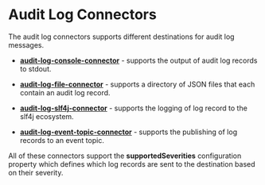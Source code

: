 <!-- SPDX-License-Identifier: Apache-2.0 -->
<!-- Copyright Contributors to the ODPi Egeria project. -->

# Audit Log Connectors

The audit log connectors supports different destinations for audit log messages.

* **[audit-log-console-connector](audit-log-console-connector)** - supports the output of audit log records to stdout.

* **[audit-log-file-connector](audit-log-file-connector)** - supports a directory of JSON files that each contain an audit log record.

* **[audit-log-slf4j-connector](audit-log-slf4j-connector)** - supports the logging of log record to the slf4j ecosystem.

* **[audit-log-event-topic-connector](audit-log-event-topic-connector)** - supports the publishing of log records to an event topic.

All of these connectors support the **supportedSeverities** configuration property which defines which log records are
sent to the destination based on their severity.